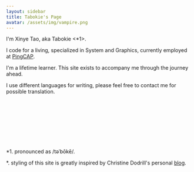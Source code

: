 ```yaml
---
layout: sidebar
title: Tabokie's Page
avatar: /assets/img/vampire.png
---
```


I'm Xinye Tao, aka Tabokie <\*1>.

I code for a living, specialized in System and Graphics, currently employed at [PingCAP](https://en.pingcap.com).

I'm a lifetime learner. This site exists to accompany me through the journey ahead.

I use different languages for writing, please feel free to contact me for possible translation.


<br />
<br />
<br />
<br />
<br />
<br />
<br />

\*1. pronounced as /təˈbōkē/.

\*. styling of this site is greatly inspired by Christine Dodrill's personal [blog](https://christine.website/).